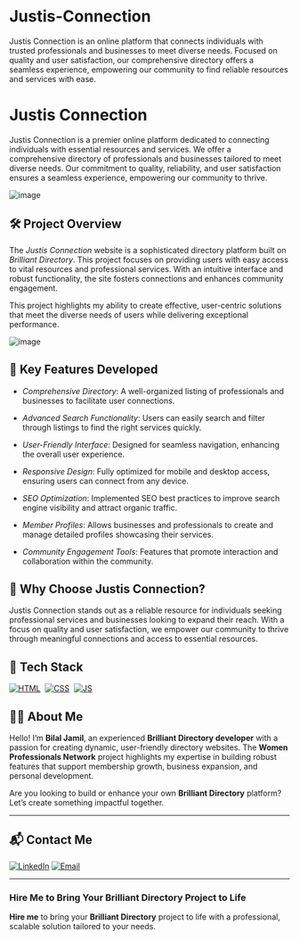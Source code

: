 # Justis-Connection
Justis Connection is an online platform that connects individuals with trusted professionals and businesses to meet diverse needs. Focused on quality and user satisfaction, our comprehensive directory offers a seamless experience, empowering our community to find reliable resources and services with ease.
# Justis Connection

Justis Connection is a premier online platform dedicated to connecting individuals with essential resources and services. We offer a comprehensive directory of professionals and businesses tailored to meet diverse needs. Our commitment to quality, reliability, and user satisfaction ensures a seamless experience, empowering our community to thrive.

![image](https://github.com/user-attachments/assets/03288baa-acf9-459a-ad2a-7e3e75f9c5b0)

## 🛠 Project Overview

The *Justis Connection* website is a sophisticated directory platform built on *Brilliant Directory*. This project focuses on providing users with easy access to vital resources and professional services. With an intuitive interface and robust functionality, the site fosters connections and enhances community engagement.

This project highlights my ability to create effective, user-centric solutions that meet the diverse needs of users while delivering exceptional performance.

![image](https://github.com/user-attachments/assets/9329dc10-efd6-4b2a-b066-fa1268c6d070)

## 🚀 Key Features Developed

- *Comprehensive Directory*: A well-organized listing of professionals and businesses to facilitate user connections.
  
- *Advanced Search Functionality*: Users can easily search and filter through listings to find the right services quickly.

- *User-Friendly Interface*: Designed for seamless navigation, enhancing the overall user experience.

- *Responsive Design*: Fully optimized for mobile and desktop access, ensuring users can connect from any device.

- *SEO Optimization*: Implemented SEO best practices to improve search engine visibility and attract organic traffic.

- *Member Profiles*: Allows businesses and professionals to create and manage detailed profiles showcasing their services.

- *Community Engagement Tools*: Features that promote interaction and collaboration within the community.

## 🌟 Why Choose Justis Connection?

Justis Connection stands out as a reliable resource for individuals seeking professional services and businesses looking to expand their reach. With a focus on quality and user satisfaction, we empower our community to thrive through meaningful connections and access to essential resources.

## 📌 Tech Stack
[![HTML](https://img.shields.io/badge/html5%20-%23E34F26.svg?&style=for-the-badge&logo=html5&logoColor=white)](https://github.com/yourusername/Baby-Support-Services/search?l=html)&nbsp;
[![CSS](https://img.shields.io/badge/css3%20-%231572B6.svg?&style=for-the-badge&logo=css3&logoColor=white)](https://github.com/yourusername/Baby-Support-Services/search?l=css)&nbsp;
[![JS](https://img.shields.io/badge/javascript%20-%23323330.svg?&style=for-the-badge&logo=javascript&logoColor=%23F7DF1E)](https://github.com/yourusername/Baby-Support-Services/search?l=javascript)


## 👨‍💻 About Me

Hello! I’m **Bilal Jamil**, an experienced **Brilliant Directory developer** with a passion for creating dynamic, user-friendly directory websites. The **Women Professionals Network** project highlights my expertise in building robust features that support membership growth, business expansion, and personal development.

Are you looking to build or enhance your own **Brilliant Directory** platform? Let’s create something impactful together.

---

## 📬 Contact Me

[![LinkedIn](https://img.shields.io/badge/LinkedIn-Connect-blue?style=for-the-badge&logo=linkedin)](https://www.linkedin.com/in/sajid-jameel-721256178/)
[![Email](https://img.shields.io/badge/Email-Contact%20Me-orange?style=for-the-badge&logo=gmail)](mailto:sajidjamil.met@gmail.com)

---



### **Hire Me to Bring Your Brilliant Directory Project to Life**

**Hire me** to bring your **Brilliant Directory** project to life with a professional, scalable solution tailored to your needs.
